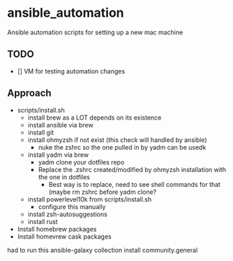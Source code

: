 # ansible_automation
Ansible automation scripts for setting up a new mac machine

## TODO

- [] VM for testing automation changes

## Approach

- scripts/install.sh
  - install brew as a LOT depends on its existence
  - install ansible via brew
  - install git
  - install ohmyzsh if not exist (this check will handled by ansible)
    - nuke the zshrc so the one pulled in by yadm can be usedk
  - install yadm via brew
    - yadm clone your dotfiles repo
    - Replace the .zshrc created/modified by ohmyzsh installation with the one in dotfiles
      - Best way is to replace, need to see shell commands for that (maybe rm zshrc before yadm clone?
  - install powerlevel10k from scripts/install.sh
    - configure this manually
  - install zsh-autosuggestions
  - install rust
- Install homebrew packages
- Install homevrew cask packages

had to run this ansible-galaxy collection install community.general
